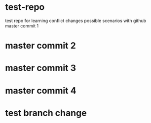 # test-repo
test repo for learning conflict changes possible scenarios with github
master commit 1
# master commit 2
# master commit 3
# master commit 4
# test branch change
